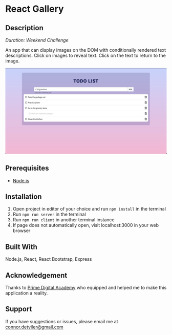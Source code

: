 # React Gallery

## Description

_Duration: Weekend Challenge_

An app that can display images on the DOM with conditionally rendered text descriptions. Click on images to reveal text. Click on the text to return to the image.

![screenshot of the app](https://github.com/ConnorDetviler/weekend-sql-to-do-list/blob/master/Screenshot.jpg)

## Prerequisites

- [Node.js](https://nodejs.org/en/)

## Installation

1. Open project in editor of your choice and run `npm install` in the terminal
2. Run `npm run server` in the terminal
3. Run `npm run client` in another terminal instance
4. If page does not automatically open, visit localhost:3000 in your web browser

## Built With

Node.js, React, React Bootstrap, Express

## Acknowledgement
Thanks to [Prime Digital Academy](www.primeacademy.io) who equipped and helped me to make this application a reality.

## Support
If you have suggestions or issues, please email me at connor.detviler@gmail.com
